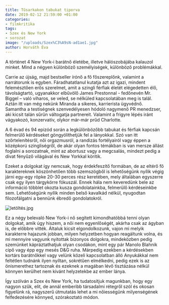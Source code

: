 ```yaml
---
title: Tűsarkakon tabukat tiporva
date: 2019-02-12 21:59:00 +01:00
categories:
- filmkritika
tags:
- Szex és New York
- sorozat
image: "/uploads/Szex%C3%A9sN-ad1ae1.jpg"
author: Horváth Éva
---
```


A történet 4 New York-i barátnő életébe, illetve hálószobájába kalauzol minket. Mind a négyen különböző személyiségek, különböző problémákkal.

Carrie az újság, majd bestseller írónő a fő főszereplőnk, valamint a narrátorunk is egyben. Fáradhatatlanul kutatja azt az igazi, mindent felemésztően erős szerelmet, amit a szingli férfiak életét elégedetten élő, távolságtartó, ugyanakkor elbűvölő James Prestonnal - fedőnevén Mr. Biggel – való viharos, se veled, se nélküled kapcsolatában meg is talál. Aztán itt van még nekünk Miranda a sikeres, karrierista ügyvédnő. Samantha a testiségnek szenvedélyesen hódoló nagymenő PR menedzser, aki kicsit talán sűrűn váltogatja partnereit. Valamint a frigyre lépés iránt vágyakozó, konzervatív, olykor már-már prűd Charlotte.

A 6 évad és 94 epizód során a legkülönbözőbb tabukat és férfiak kapcsán felmerülő kérdéseket göngyölíthetjük fel a lányokkal. Szó van itt szőrtelenítésről, női orgazmusról, a randizás fortélyairól vagy éppen a középkorú szingliségről, de akár olyan fontos témákban is van mersze állást foglalni a sorozatnak, mint az abortusz vagy a megcsalás, mindezt pedig a divat fényűző világával és New Yorkkal körítik.

Ezeket a dolgokat így nemcsak, hogy érdekfeszítő formában, de az eltérő fő karaktereknek köszönhetően több szemszögből is lehetőségünk nyílik végig járni egy-egy röpke 20-30 perces rész keretében, mely általában egyszerre csak egy ilyen tárgykörre fókuszál. Ennek hála nem keveredünk bele az információ többlet okozta kusza gondolatainkba, felmerülő kérdéseinkbe sem. Lehetőségünk nyílik minden belső kavalkád nélkül, nyugodtan filozofálgatni a bennünk ébredő gondolatokról.


![letöltés.jpg](https://dynamic0de.github.io//kredenc///uploads/let%C3%B6lt%C3%A9s.jpg)

Ez a négy belevaló New York-i nő segített kimondhatóbbá tenni olyan dolgokat, amik úgy hiszem, a női nem egyenlőségét, akárha csak az ágyban is, de előbbre vitték. Általuk kicsit elgondolkozunk, vajon mi melyik karakterre hajazunk jobban, milyen helyzetben hogyan reagáltunk volna, és mi mennyire vagyunk nyitottak bizonyos dolgokra, mindeközben pedig szemünket kápráztathatjuk olyan csodákon, mint egy pár Manolo Blahnik cipő vagy épp egy mesés D&G ruha.
Márpedig ezekben a kérdésekben kortárs barátnőkkel vagy velünk közeli kapcsolatban álló Anyukákkal nem feltétlen tudnánk ilyen nyíltan, sokrétűen elmélkedni, pedig ezek is az önismerethez tartoznak és ezeknek a magában lévő tisztázása nélkül könnyen kerülhet nem kívánt helyzetekbe az ember lánya.

Így szólván a Szex és New York, ha tudatosítjuk magunkban, hogy egy nagyon szűk, elit, de annál emberibb társadalmi rétegről szól és okosan figyelünk rá, nagyszerű útmutatás lehet a mi nőiességünk milyenségének felfedezésére könnyed, szórakoztató módon.
